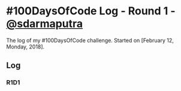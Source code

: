 # #100DaysOfCode Log - Round 1 - [@sdarmaputra](https://github.com/sdarmaputra)

The log of my #100DaysOfCode challenge. Started on [February 12, Monday, 2018].

## Log

### R1D1 

